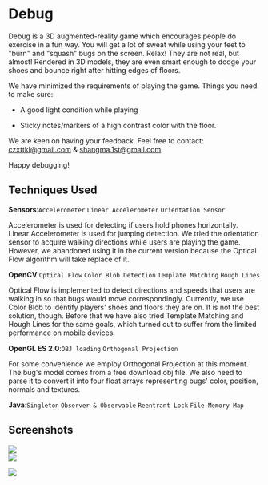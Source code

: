 Debug
=====
Debug is a 3D augmented-reality game which encourages people do exercise in a fun way. You will get a lot of sweat while using your feet to "burn" and "squash" bugs on the screen. Relax! They are not real, but almost! Rendered in 3D models, they are even smart enough to dodge your shoes and bounce right after hitting edges of floors. 

We have minimized the requirements of playing the game. Things you need to make sure:

* A good light condition while playing

* Sticky notes/markers of a high contrast color with the floor.


We are keen on having your feedback. Feel free to contact:  czxttkl@gmail.com & shangma.1st@gmail.com 

Happy debugging!


Techniques Used
--------------------------------------
**Sensors**:`Accelerometer`  `Linear Accelerometer` `Orientation Sensor` 

Accelerometer is used for detecting if users hold phones horizontally. Linear Accelerometer is used for jumping detection. We tried the orientation sensor to acquire walking directions while users are playing the game. However, we abandoned using it in the current version because the Optical Flow algorithm will take replace of it. 

**OpenCV**:`Optical Flow` `Color Blob Detection` `Template Matching` `Hough Lines`

Optical Flow is implemented to detect directions and speeds that users are walking in so that bugs would move correspondingly. Currently, we use Color Blob to identify players' shoes and floors they are on. It is not the best solution, though. Before that we have also tried Template Matching and Hough Lines for the same goals, which turned out to suffer from the limited performance on mobile devices.

**OpenGL ES 2.0**:`OBJ loading` `Orthogonal Projection`

For some convenience we employ Orthogonal Projection at this moment. The bug's model comes from a free download obj file. We also need to parse it to convert it into four float arrays representing bugs' color, position, normals and textures.

**Java**:`Singleton` `Observer & Observable` `Reentrant Lock` `File-Memory Map`

Screenshots
--------------------------------------
![](https://dl.dropboxusercontent.com/u/5055823/debug_pic1.PNG)   
![](https://dl.dropboxusercontent.com/u/5055823/debug_pic2.PNG) 

[![](https://dl.dropboxusercontent.com/u/5055823/debug_pic3.PNG)](https://www.youtube.com/watch?v=gx8iwlgv9A8)




